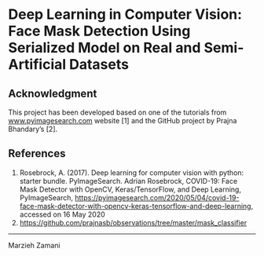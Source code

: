 # Deep Learning in Computer Vision: Face Mask Detection Using Serialized Model on Real and Semi-Artificial Datasets 

## Acknowledgment
This project has been developed based on one of the tutorials from www.pyimagesearch.com website [1] and the GitHub project by Prajna Bhandary’s [2].

## References
1. Rosebrock, A. (2017). Deep learning for computer vision with python: starter bundle. PyImageSearch.
Adrian Rosebrock, COVID-19: Face Mask Detector with OpenCV, Keras/TensorFlow, and Deep Learning, PyImageSearch, https://pyimagesearch.com/2020/05/04/covid-19-face-mask-detector-with-opencv-keras-tensorflow-and-deep-learning, accessed on 16 May 2020
2. https://github.com/prajnasb/observations/tree/master/mask_classifier
______________
Marzieh Zamani